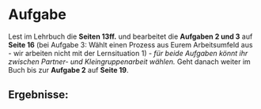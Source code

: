 # Aufgabe

Lest im Lehrbuch die **Seiten 13ff.** und bearbeitet die **Aufgaben 2 und 3** auf **Seite 16** (bei Aufgabe 3: Wählt einen Prozess aus Eurem Arbeitsumfeld aus - wir arbeiten nicht mit der Lernsituation 1) - *für beide Aufgaben könnt ihr zwischen Partner- und Kleingruppenarbeit wählen.* Geht danach weiter im Buch bis zur **Aufgabe 2** auf **Seite 19**.

## Ergebnisse:
